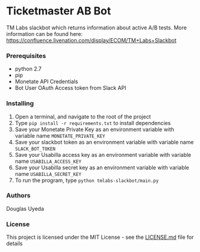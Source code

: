 # Ticketmaster AB Bot

TM Labs slackbot which returns information about active A/B tests.
More information can be found here: https://confluence.livenation.com/display/ECOM/TM+Labs+Slackbot

### Prerequisites

- python 2.7
- pip
- Monetate API Credentials
- Bot User OAuth Access token from Slack API

### Installing

1.  Open a terminal, and navigate to the root of the project
2.  Type `pip install -r requirements.txt` to install dependencies
3.  Save your Monetate Private Key as an environment variable with variable name `MONETATE_PRIVATE_KEY`
4.  Save your slackbot token as an environment variable with variable name `SLACK_BOT_TOKEN`
5.  Save your Usabilla access key as an environment variable with variable name `USABILLA_ACCESS_KEY`
6.  Save your Usabilla secret key as an environment variable with variable name `USABILLA_SECRET_KEY`
7.  To run the program, type `python tmlabs-slackbot/main.py`

### Authors

Douglas Uyeda

### License

This project is licensed under the MIT License - see the [LICENSE.md](LICENSE.md) file for details
